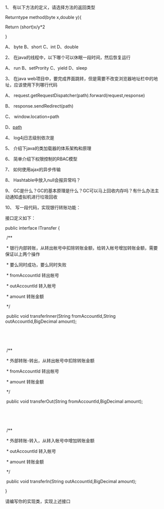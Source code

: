 1、 有以下方法的定义，请选择方法的返回类型

Returntype method(byte x,double y){

Return (short)x/y*2

}

A、 byte B、short C、int D、double

 

2、 在java的线程中，以下哪个可以休眠一段时间，然后恢复运行

A、 run B、setPrority C、yield D、sleep 

 

3、 在java web项目中，要完成界面跳转，但是需要不改变浏览器地址栏中的地址，应该使用下列哪行代码

A、 request.getRequestDispatcher(path).forward(request,response)

B、 response.sendRedirect(path) 

C、 window.location=path

D、<a href='path'>path</a>

 

4、 log4j日志级别依次是

 

5、 介绍下java的类加载器的体系架构和原理

 

6、 简单介绍下权限控制的RBAC模型

 

7、 如何使用ajax的异步传输

 

8、 Hashtable中放入null会报异常吗？

 

9、 GC是什么？GC的基本原理是什么？GC可以马上回收内存吗？有什么办法主动通知虚拟机进行垃圾回收

 

10、      写一段代码，实现银行转账功能：

接口定义如下：

public interface ITransfer {

​    /**

​     \* 银行内部转账，从转出帐号中扣除转账金额，给转入帐号增加转账金额，需要保证以上两个操作

​     \* 要么同时成功，要么同时失败

​     \* fromAccountId 转出帐号

​     \* outAccountId 转入帐号

​     \* amount 转账金额

​     */

​    public void transferInner(String fromAccountId,String outAccountId,BigDecimal amount);

​    

​    

​    /**

​     \* 外部转账-转出，从转出帐号中扣除转账金额

​     \* fromAccountId 转出帐号

​     \* amount 转账金额

​     */

​    public void transferOut(String fromAccountId,BigDecimal amount);

​    

​    

​    /**

​     \* 外部转账-转入，从转入帐号中增加转账金额

​     \* outAccountId 转入帐号

​     \* amount 转账金额

​     */

​    public void transferIn(String outAccountId,BigDecimal amount);

}

 

请编写你的实现类，实现上述接口
